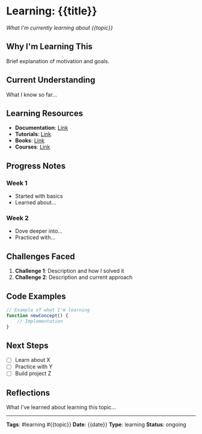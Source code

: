 # Learning: {{title}}

*What I'm currently learning about {{topic}}*

## Why I'm Learning This

Brief explanation of motivation and goals.

## Current Understanding

What I know so far...

## Learning Resources

- **Documentation**: [Link]()
- **Tutorials**: [Link]()
- **Books**: [Link]()
- **Courses**: [Link]()

## Progress Notes

### Week 1
- Started with basics
- Learned about...

### Week 2
- Dove deeper into...
- Practiced with...

## Challenges Faced

1. **Challenge 1**: Description and how I solved it
2. **Challenge 2**: Description and current approach

## Code Examples

```javascript
// Example of what I'm learning
function newConcept() {
    // Implementation
}
```

## Next Steps

- [ ] Learn about X
- [ ] Practice with Y
- [ ] Build project Z

## Reflections

What I've learned about learning this topic...

---

**Tags**: #learning #{{topic}}
**Date**: {{date}}
**Type**: learning
**Status**: ongoing
